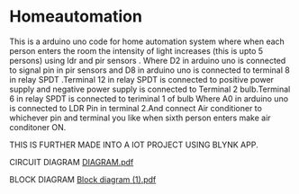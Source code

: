 # Homeautomation



This is a arduino uno code for home automation system where when each person enters the room the intensity of light increases (this is upto 5 persons) using ldr and pir sensors . Where D2 in arduino uno is connected to signal pin in pir sensors and D8 in arduino uno is connected to terminal 8 in relay SPDT .Terminal 12 in relay SPDT is connected to positive power supply and negative power supply is connected to Terminal 2 bulb.Terminal 6 in relay SPDT is connected to teriminal 1 of bulb Where A0 in arduino uno is connected to LDR Pin in terminal 2.And connect Air conditioner to whichever pin and terminal you like when sixth person enters make air conditoner ON.

THIS IS FURTHER MADE INTO A IOT PROJECT USING BLYNK APP.

 

CIRCUIT DIAGRAM
[DIAGRAM.pdf](https://github.com/ANKURJUEE/Homeautomation/files/12500033/DIAGRAM.pdf)


BLOCK DIAGRAM
[Block diagram (1).pdf](https://github.com/ANKURJUEE/Homeautomation/files/12500034/Block.diagram.1.pdf)
